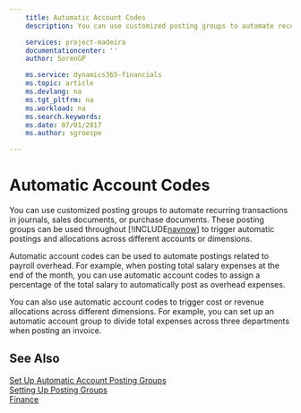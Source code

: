 ```yaml
---
    title: Automatic Account Codes
    description: You can use customized posting groups to automate recurring transactions in journals, sales documents, or purchase documents.

    services: project-madeira 
    documentationcenter: ''
    author: SorenGP

    ms.service: dynamics365-financials
    ms.topic: article
    ms.devlang: na
    ms.tgt_pltfrm: na
    ms.workload: na
    ms.search.keywords:
    ms.date: 07/01/2017
    ms.author: sgroespe

---
```

# Automatic Account Codes
You can use customized posting groups to automate recurring transactions in journals, sales documents, or purchase documents. These posting groups can be used throughout [!INCLUDE[navnow](../../includes/navnow_md.md)] to trigger automatic postings and allocations across different accounts or dimensions.  

Automatic account codes can be used to automate postings related to payroll overhead. For example, when posting total salary expenses at the end of the month, you can use automatic account codes to assign a percentage of the total salary to automatically post as overhead expenses.  

You can also use automatic account codes to trigger cost or revenue allocations across different dimensions. For example, you can set up an automatic account group to divide total expenses across three departments when posting an invoice.  

## See Also  
[Set Up Automatic Account Posting Groups](how-to-set-up-automatic-account-posting-groups.md)   
[Setting Up Posting Groups](../../finance-posting-groups.md)  
[Finance](../../finance.md)  
